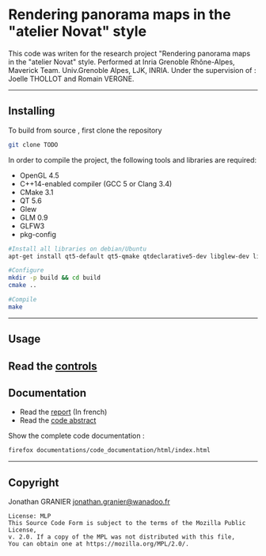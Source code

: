 # Rendering panorama maps in the "atelier Novat" style



This code was writen for the research project "Rendering panorama maps in the "atelier Novat" style. Performed at Inria Grenoble Rhône-Alpes, Maverick Team. Univ.Grenoble Alpes, LJK, INRIA. Under the supervision of : Joelle THOLLOT and Romain VERGNE.

-----------------------------------------
## Installing
To build from source , first clone the repository
```bash
git clone TODO
```



In order to compile the project, the following tools and libraries are required:
* OpenGL 4.5
* C++14-enabled compiler (GCC 5 or Clang 3.4)
* CMake 3.1
* QT 5.6
* Glew
* GLM 0.9
* GLFW3
* pkg-config

```bash
#Install all libraries on debian/Ubuntu
apt-get install qt5-default qt5-qmake qtdeclarative5-dev libglew-dev libglm-dev libglfw3-dev pkg-config

#Configure
mkdir -p build && cd build
cmake ..

#Compile
make
```
-----------------------------------------
## Usage

Read the [controls](documentations/controls.md)
-----------------------------------------
## Documentation
+ Read the [report](documentations/report/Rapport/M2Report_Jonathan_Granier.pdf) (In french)
+ Read the [code abstract]()

Show the complete code documentation :
```bash
firefox documentations/code_documentation/html/index.html
```
-----------------------------------------
## Copyright
Jonathan GRANIER <jonathan.granier@wanadoo.fr>
```
License: MLP
This Source Code Form is subject to the terms of the Mozilla Public License,
v. 2.0. If a copy of the MPL was not distributed with this file,
You can obtain one at https://mozilla.org/MPL/2.0/.
```
